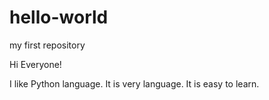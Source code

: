 # hello-world
my first repository

Hi Everyone!

I like Python language. It is very language. It is easy to learn.
